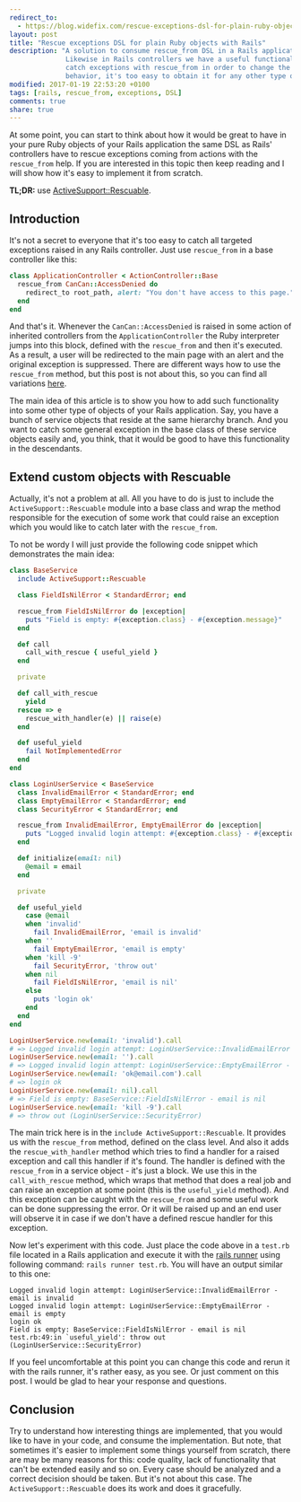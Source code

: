 ```yaml
---
redirect_to:
  - https://blog.widefix.com/rescue-exceptions-dsl-for-plain-ruby-objects-with-rails
layout: post
title: "Rescue exceptions DSL for plain Ruby objects with Rails"
description: "A solution to consume rescue_from DSL in a Rails application.
              Likewise in Rails controllers we have a useful functionality to
              catch exceptions with rescue_from in order to change the default
              behavior, it's too easy to obtain it for any other type of a Ruby object in Rails applications."
modified: 2017-01-19 22:53:20 +0100
tags: [rails, rescue_from, exceptions, DSL]
comments: true
share: true
---
```


At some point, you can start to think about how it would be great to have in your pure Ruby objects
of your Rails application the same DSL as Rails' controllers have to rescue exceptions coming from
actions with the `rescue_from` help. If you are interested in this topic then keep reading and I will
show how it's easy to implement it from scratch.

**TL;DR:** use [ActiveSupport::Rescuable](http://api.rubyonrails.org/v5.0/classes/ActiveSupport/Rescuable/ClassMethods.html).

## Introduction

It's not a secret to everyone that it's too easy to catch all targeted exceptions raised in any Rails controller. Just use `rescue_from` in a base controller like this:

```ruby
class ApplicationController < ActionController::Base
  rescue_from CanCan::AccessDenied do
    redirect_to root_path, alert: "You don't have access to this page."
  end
end
```

And that's it. Whenever the `CanCan::AccessDenied` is raised in some action of inherited controllers from the `ApplicationController` the Ruby interpreter jumps into this block, defined with the `rescue_from` and then it's executed. As a result, a user will be redirected to the main page with an alert and the original exception is suppressed. There are different ways how to use the `rescue_from` method, but this post is not about this, so you can find all variations [here](http://api.rubyonrails.org/v5.0/classes/ActiveSupport/Rescuable/ClassMethods.html#method-i-rescue_from).

The main idea of this article is to show you how to add such functionality into some other type of objects of your Rails application. Say, you have a bunch of service objects that reside at the same hierarchy branch.
And you want to catch some general exception in the base class of these service objects easily and, you think,
that it would be good to have this functionality in the descendants.


## Extend custom objects with Rescuable

Actually, it's not a problem at all. All you have to do is just to include the `ActiveSupport::Rescuable`
module into a base class and wrap the method responsible for the execution of some work that could raise an exception which you would like to catch later with the `rescue_from`.

To not be wordy I will just provide the following code snippet which demonstrates the main idea:

```ruby
class BaseService
  include ActiveSupport::Rescuable

  class FieldIsNilError < StandardError; end

  rescue_from FieldIsNilError do |exception|
    puts "Field is empty: #{exception.class} - #{exception.message}"
  end

  def call
    call_with_rescue { useful_yield }
  end

  private

  def call_with_rescue
    yield
  rescue => e
    rescue_with_handler(e) || raise(e)
  end

  def useful_yield
    fail NotImplementedError
  end
end

class LoginUserService < BaseService
  class InvalidEmailError < StandardError; end
  class EmptyEmailError < StandardError; end
  class SecurityError < StandardError; end

  rescue_from InvalidEmailError, EmptyEmailError do |exception|
    puts "Logged invalid login attempt: #{exception.class} - #{exception.message}"
  end

  def initialize(email: nil)
    @email = email
  end

  private

  def useful_yield
    case @email
    when 'invalid'
      fail InvalidEmailError, 'email is invalid'
    when ''
      fail EmptyEmailError, 'email is empty'
    when 'kill -9'
      fail SecurityError, 'throw out'
    when nil
      fail FieldIsNilError, 'email is nil'
    else
      puts 'login ok'
    end
  end
end

LoginUserService.new(email: 'invalid').call
# => Logged invalid login attempt: LoginUserService::InvalidEmailError - email is invalid
LoginUserService.new(email: '').call
# => Logged invalid login attempt: LoginUserService::EmptyEmailError - email is empty
LoginUserService.new(email: 'ok@email.com').call
# => login ok
LoginUserService.new(email: nil).call
# => Field is empty: BaseService::FieldIsNilError - email is nil
LoginUserService.new(email: 'kill -9').call
# => throw out (LoginUserService::SecurityError)
```

The main trick here is in the `include ActiveSupport::Rescuable`. It provides us with the `rescue_from`
method, defined on the class level. And also it adds the `rescue_with_handler` method which tries to find a handler for a raised exception and call this handler if it's found. The handler is defined with the `rescue_from` in a service object - it's just a block. We use this in the `call_with_rescue` method, which wraps that method that does a real job and can raise an exception at some point (this is the `useful_yield` method).
And this exception can be caught with the `rescue_from` and some useful work can be done suppressing the error. Or it will be raised up and an end user will observe it in case if we don't have a defined rescue handler for
this exception.

Now let's experiment with this code. Just place the code above in a `test.rb` file located in a Rails application and execute it with the [rails runner](http://guides.rubyonrails.org/command_line.html#rails-runner) using following command: `rails runner test.rb`. You will have an output similar to this one:

```
Logged invalid login attempt: LoginUserService::InvalidEmailError - email is invalid
Logged invalid login attempt: LoginUserService::EmptyEmailError - email is empty
login ok
Field is empty: BaseService::FieldIsNilError - email is nil
test.rb:49:in `useful_yield': throw out (LoginUserService::SecurityError)
```

If you feel uncomfortable at this point you can change this code and rerun it with the rails runner, it's rather easy, as you see. Or just comment on this post. I would be glad to hear your response and questions.


## Conclusion

Try to understand how interesting things are implemented, that you would like to have in your code, and consume
the implementation. But note, that sometimes it's easier to implement some things yourself
from scratch, there are may be many reasons for this: code quality, lack of functionality that can't be
extended easily and so on. Every case should be analyzed and a correct decision should be taken. But it's not
about this case. The `ActiveSupport::Rescuable` does its work and does it gracefully.
